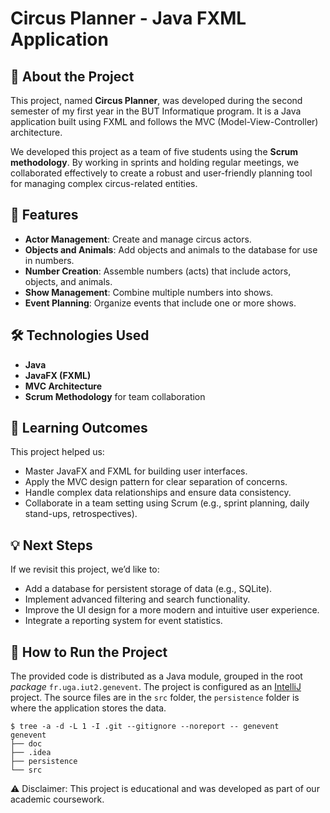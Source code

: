# Circus Planner - Java FXML Application  

## 🚀 About the Project  
This project, named **Circus Planner**, was developed during the second semester of my first year in the BUT Informatique program. It is a Java application built using FXML and follows the MVC (Model-View-Controller) architecture.  

We developed this project as a team of five students using the **Scrum methodology**. By working in sprints and holding regular meetings, we collaborated effectively to create a robust and user-friendly planning tool for managing complex circus-related entities.  

## 🎪 Features  
- **Actor Management**: Create and manage circus actors.  
- **Objects and Animals**: Add objects and animals to the database for use in numbers.  
- **Number Creation**: Assemble numbers (acts) that include actors, objects, and animals.  
- **Show Management**: Combine multiple numbers into shows.  
- **Event Planning**: Organize events that include one or more shows.  

## 🛠️ Technologies Used  
- **Java**  
- **JavaFX (FXML)**  
- **MVC Architecture**  
- **Scrum Methodology** for team collaboration  

## 🌟 Learning Outcomes  
This project helped us:  
- Master JavaFX and FXML for building user interfaces.  
- Apply the MVC design pattern for clear separation of concerns.  
- Handle complex data relationships and ensure data consistency.  
- Collaborate in a team setting using Scrum (e.g., sprint planning, daily stand-ups, retrospectives).  

## 💡 Next Steps  
If we revisit this project, we’d like to:  
- Add a database for persistent storage of data (e.g., SQLite).  
- Implement advanced filtering and search functionality.  
- Improve the UI design for a more modern and intuitive user experience.  
- Integrate a reporting system for event statistics.  

## 📂 How to Run the Project  
The provided code is distributed as a Java module, grouped in the root *package* `fr.uga.iut2.genevent`.
The project is configured as an [IntelliJ](https://www.jetbrains.com/fr-fr/idea/) project. The source files are in the `src` folder, the `persistence` folder is where the application stores the data.

```shell
$ tree -a -d -L 1 -I .git --gitignore --noreport -- genevent
genevent
├── doc
├── .idea
├── persistence
└── src
```
⚠️ Disclaimer: This project is educational and was developed as part of our academic coursework.
